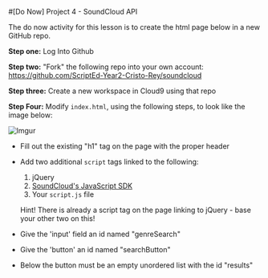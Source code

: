 #[Do Now] Project 4  - SoundCloud API

The do now activity for this lesson is to create the html page below in a new GitHub repo.

**Step one:** Log Into Github

**Step two:** "Fork" the following repo into your own account: https://github.com/ScriptEd-Year2-Cristo-Rey/soundcloud

**Step three:** Create a new workspace in Cloud9 using that repo

**Step Four:** Modify ```index.html```, using the following steps, to look like the image below:

![Imgur](http://i.imgur.com/CQeuP80.png)

* Fill out the existing "h1" tag on the page with the proper header

* Add two additional ```script``` tags linked to the following:
 	1. jQuery
 	2. [SoundCloud's JavaScript SDK](developers.soundcloud.com/blog/introducing-javascript-sdk-version-2)  
 	3. Your ```script.js``` file

    Hint! There is already a script tag on the page linking to jQuery - base your other two on this!
 	  		
* Give the 'input' field an id named "genreSearch"
* Give the 'button' an id named "searchButton"
* Below the button must be an empty unordered list with the id "results"
